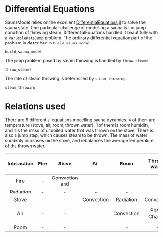 # Differential Equations

SaunaModel relies on the excellent [DifferentialEquations.jl](https://docs.juliadiffeq.org/latest/) to solve the sauna state. One particular challenge of modelling a sauna is the jump condition of throwing steam. DifferentialEquations handled it beautifully with a ```VariableRateJump``` problem. The ordinary differential equation part of the problem is described in ```build_sauna_model```.
```@docs
build_sauna_model
```
The jump problem posed by steam throwing is handled by ```throw_steam!```.
```@docs
throw_steam!
```
The rate of steam throwing is determined by ```steam_throwing```.
```@docs
steam_throwing
```
# Relations used
There are 6 differential equations modelling sauna dynamics. 4 of them are temperature (stove, air, room, thrown water), 1 of them is room humidity, and 1 is the mass of unboiled water that was thrown on the stove. There is also a jump step, which causes steam to be thrown. The mass of water suddenly increases on the stove, and rebalances the average temperature of the thrown water.

|Interaction| Fire | Stove | Air | Room | Thrown water | Human  (not interacting) |
| :---: | :---: | :---: | :---: | :---: | :---: | :---: |
|Fire | - | Convection and 
 Radiation | - | - | - | - |
|Stove | - | - | Convection | Radiation | Convection | Radiation |
|Air | - | - |  | Convection | Phase Change | Convection Phase Change |
|Room | - | - |  | - | - | Radiation |

